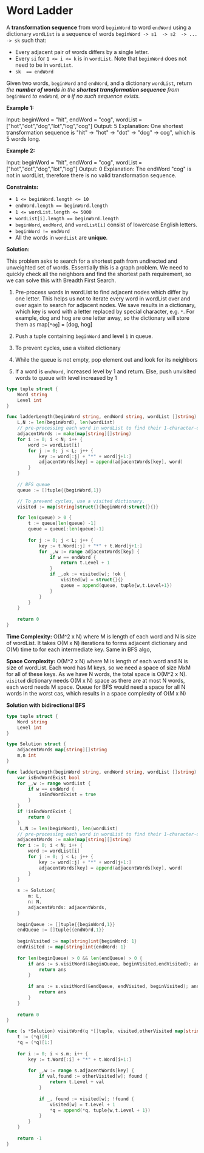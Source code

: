 # Word Ladder

A  **transformation sequence**  from word  `beginWord`  to word  `endWord`  using a dictionary  `wordList`  is a sequence of words  `beginWord -> s1  -> s2  -> ... -> sk`  such that:

-   Every adjacent pair of words differs by a single letter.
-   Every  `si`  for  `1 <= i <= k`  is in  `wordList`. Note that  `beginWord`  does not need to be in  `wordList`.
-   `sk  == endWord`

Given two words,  `beginWord`  and  `endWord`, and a dictionary  `wordList`, return  _the  **number of words**  in the  **shortest transformation sequence**  from_  `beginWord`  _to_  `endWord`_, or_ `0` _if no such sequence exists._

**Example 1:**

Input: beginWord = "hit", endWord = "cog", wordList = ["hot","dot","dog","lot","log","cog"]
Output: 5
Explanation: One shortest transformation sequence is "hit" -> "hot" -> "dot" -> "dog" -> cog", which is 5 words long.

**Example 2:**

Input: beginWord = "hit", endWord = "cog", wordList = ["hot","dot","dog","lot","log"]
Output: 0
Explanation: The endWord "cog" is not in wordList, therefore there is no valid transformation sequence.

**Constraints:**

-   `1 <= beginWord.length <= 10`
-   `endWord.length == beginWord.length`
-   `1 <= wordList.length <= 5000`
-   `wordList[i].length == beginWord.length`
-   `beginWord`,  `endWord`, and  `wordList[i]`  consist of lowercase English letters.
-   `beginWord != endWord`
-   All the words in  `wordList`  are  **unique**.

**Solution:**

This problem asks to search for a shortest path from undirected and unweighted set of words. Essentially this is a graph problem. We need to quickly check all the neighbors and find the shortest path requirement, so we can solve this with Breadth First Search. 

1. Pre-process words in wordList to find adjacent nodes which differ by one letter. This helps us not to iterate every word in wordList over and over again to search for adjacent nodes. We save results in a dictionary, which key is word with a letter replaced by special character, e.g. `*`. For example,  dog and hog are one letter away, so the dictionary will store them as map[`*og`] = [dog, hog]

1. Push a tuple containing `beginWord` and level `1` in queue. 

1. To prevent cycles, use a visited dictionary

1. While the queue is not empty, pop element out and look for its neighbors

1. If a word is `endWord`, increased level by 1 and return. Else, push unvisited words to queue with level increased by 1


```go
type tuple struct {
    Word string
    Level int
}

func ladderLength(beginWord string, endWord string, wordList []string) int {
    L,N := len(beginWord), len(wordList)
    // pre-processing each word in wordList to find their 1-character-distanced tranformation
    adjacentWords := make(map[string][]string) 
    for i := 0; i < N; i++ {
        word := wordList[i]
        for j := 0; j < L; j++ {
            key := word[:j] + "*" + word[j+1:]
            adjacentWords[key] = append(adjacentWords[key], word)
        }
    }
    
    // BFS queue 
    queue := []tuple{{beginWord,1}}

    // To prevent cycles, use a visited dictionary.
    visited := map[string]struct{}{beginWord:struct{}{}}

    for len(queue) > 0 {
        t := queue[len(queue) -1]
        queue = queue[:len(queue)-1]
        
        for j := 0; j < L; j++ {
            key := t.Word[:j] + "*" + t.Word[j+1:]
            for _,w := range adjacentWords[key] {
                if w == endWord {
                    return t.Level + 1
                }
                if _,ok := visited[w]; !ok {
                    visited[w] = struct{}{}
                    queue = append(queue, tuple{w,t.Level+1})
                }    
            }
        }
    }
    
    return 0
}
```

**Time Complexity:** O(M^2 x N) where M is length of each word and N is size of wordList. It takes O(M x N) iterations to forms adjacent dictionary and O(M) time to  for each intermediate key. Same in BFS algo,

**Space Complexity:** O(M^2 x N) where M is length of each word and N is size of wordList. Each word has M keys, so we need a space of size MxM for all of these keys. As we have N words, the total space is O(M^2 x N). `visited` dictionary needs O(M x N) space as there are at most N words, each word needs M space. Queue for BFS would need a space for all N words in the worst cas, which results in a space complexity of O(M x N)

**Solution with bidirectional BFS**

```go
type tuple struct {
    Word string
    Level int
}

type Solution struct {
    adjacentWords map[string][]string
    m,n int
}

func ladderLength(beginWord string, endWord string, wordList []string) int {
    var isEndWordExist bool
    for _,w := range wordList {
        if w == endWord {
            isEndWordExist = true
        }
    }
    if !isEndWordExist {
        return 0
    }
     L,N := len(beginWord), len(wordList)
    // pre-processing each word in wordList to find their 1-character-distanced tranformation
    adjacentWords := make(map[string][]string) 
    for i := 0; i < N; i++ {
        word := wordList[i]
        for j := 0; j < L; j++ {
            key := word[:j] + "*" + word[j+1:]
            adjacentWords[key] = append(adjacentWords[key], word)
        }
    }
    
    s := Solution{
        m: L,
        n: N,
        adjacentWords: adjacentWords,
    }
    
    beginQueue := []tuple{{beginWord,1}}
    endQueue := []tuple{{endWord,1}}
    
    beginVisited := map[string]int{beginWord: 1}
    endVisited := map[string]int{endWord: 1}
    
    for len(beginQueue) > 0 && len(endQueue) > 0 {
        if ans := s.visitWord(&beginQueue, beginVisited,endVisited); ans > -1 {
            return ans
        }
        
        if ans := s.visitWord(&endQueue, endVisited, beginVisited); ans > -1 {
            return ans
        }
    }
    
    return 0
}

func (s *Solution) visitWord(q *[]tuple, visited,otherVisited map[string]int) int {
    t := (*q)[0]
    *q = (*q)[1:]
    
    for i := 0; i < s.m; i++ {
        key := t.Word[:i] + "*" + t.Word[i+1:]
        
        for _,w := range s.adjacentWords[key] {
            if val,found := otherVisited[w]; found {
                return t.Level + val
            }
            
            if _, found := visited[w]; !found {
                visited[w] = t.Level + 1
                *q = append(*q, tuple{w,t.Level + 1})
            }
        }
    }
    
    return -1 
}
```